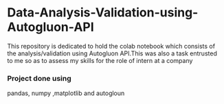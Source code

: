 # Data-Analysis-Validation-using-Autogluon-API
This repository is dedicated to hold the colab notebook which consists of the analysis/validation using Autogluon API.This was also a task entrusted to me so as to  assess my skills for the  role of intern at a company
### Project done using
pandas, numpy ,matplotlib and autogloun
